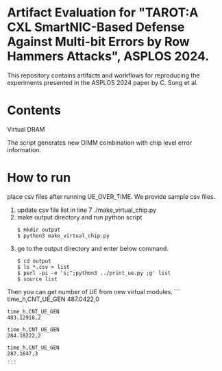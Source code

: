 # Artifact Evaluation for "TAROT:A CXL SmartNIC-Based Defense Against Multi-bit Errors by Row Hammers Attacks", ASPLOS 2024.
This repository contains artifacts and workflows for reproducing the experiments presented in the ASPLOS 2024 paper by C. Song et al.

# Contents
Virtual DRAM

The script generates new DIMM combination with chip level error information.

# How to run

  place csv files after running UE_OVER_TIME. 
  We provide sample csv files.

  1. update csv file list in line 7 ./make_virtual_chip.py
  2. make output directory and run python script
     ```
     $ mkdir output
     $ python3 make_virtual_chip.py  
     ```
  3. go to the output directory and enter below command.
     ```
     $ cd output
     $ ls *.csv > list
     $ perl -pi -e 's;^;python3 ../print_ue.py ;g' list
     $ source list
     ```

Then you can get number of UE from new virtual modules.
    ```
    time_h,CNT_UE_GEN
    487.0422,0
    
    time_h,CNT_UE_GEN
    483.12918,2
    
    time_h,CNT_UE_GEN
    284.18222,2
    
    time_h,CNT_UE_GEN
    287.1647,3
    ...
    ```

